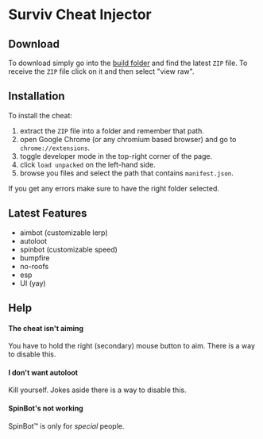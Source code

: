 # Surviv Cheat Injector
## Download
To download simply go into the [build folder](https://github.com/IceHacks/SurvivCheatInjector/tree/master/build) and find the latest `ZIP` file. To receive the `ZIP` file click on it and then select "view raw".
## Installation
To install the cheat:

1. extract the `ZIP` file into a folder and remember that path.
2. open Google Chrome (or any chromium based browser) and go to `chrome://extensions`.
3. toggle developer mode in the top-right corner of the page.
4. click `load unpacked` on the left-hand side.
5. browse you files and select the path that contains `manifest.json`.

If you get any errors make sure to have the right folder selected.
## Latest Features
- aimbot (customizable lerp)
- autoloot
- spinbot (customizable speed)
- bumpfire
- no-roofs
- esp
- UI (yay)

## Help
#### The cheat isn't aiming
You have to hold the right (secondary) mouse button to aim. There is a way to disable this.

#### I don't want autoloot
Kill yourself. Jokes aside there is a way to disable this.

#### SpinBot's not working
SpinBot&trade; is only for _special_ people.
